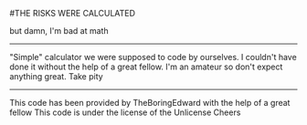 #THE RISKS WERE CALCULATED

but damn, I'm bad at math
***

"Simple" calculator we were supposed to code by ourselves.
I couldn't have done it without the help of a great fellow.
I'm an amateur so don't expect anything great.
Take pity

***

This code has been provided by TheBoringEdward with the help of a great fellow
This code is under the license of the Unlicense
Cheers